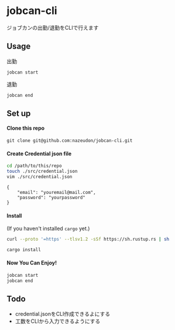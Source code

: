 # jobcan-cli
ジョブカンの出勤/退勤をCLIで行えます

## Usage
出勤
```zsh
jobcan start
```

退勤
```zsh
jobcan end
```

## Set up
#### Clone this repo
```
git clone git@github.com:nazeudon/jobcan-cli.git
```

#### Create Credential json file
```zsh
cd /path/to/this/repo
touch ./src/credential.json
vim ./src/credential.json
```

```vim
{
    "email": "youremail@mail.com",
    "password": "yourpassword"
}
```

#### Install
(If you haven't installed `cargo` yet.)
```zsh
curl --proto '=https' --tlsv1.2 -sSf https://sh.rustup.rs | sh
```

```zsh
cargo install
```

#### Now You Can Enjoy!
```zsh
jobcan start
jobcan end
```

## Todo
- credential.jsonをCLI作成できるよにする
- 工数をCLIから入力できるようにする